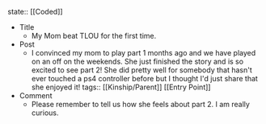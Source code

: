 state:: [[Coded]]

- Title
	- My Mom beat TLOU for the first time.
- Post
	- I convinced my mom to play part 1 months ago and we have played on an off on the weekends. She just finished the story and is so excited to see part 2! She did pretty well for somebody that hasn't ever touched a ps4 controller before but I thought I'd just share that she enjoyed it!
	  tags:: [[Kinship/Parent]] [[Entry Point]]
- Comment
	- Please remember to tell us how she feels about part 2. I am really  curious.